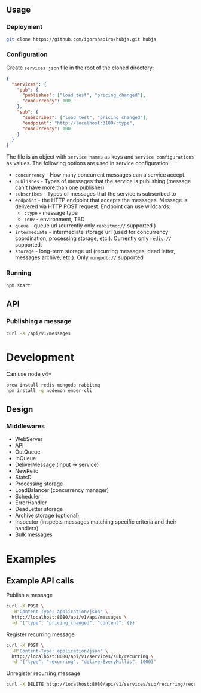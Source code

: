 ## Usage

### Deployment

```sh
git clone https://github.com/igorshapiro/hubjs.git hubjs
```

### Configuration

Create `services.json` file in the root of the cloned directory:

```json
{
  "services": {
    "pub": {
      "publishes": ["load_test", "pricing_changed"],
      "concurrency": 100
    },
    "sub": {
      "subscribes": ["load_test", "pricing_changed"],
      "endpoint": "http://localhost:3100/:type",
      "concurrency": 100
    }
  }
}
```

The file is an object with `service name`s as keys and `service configurations` as values. The following options are used in service configuration:

- `concurrency` - How many concurrent messages can a service accept.
- `publishes` - Types of messages that the service is publishing (message can't have more than one publisher)
- `subscribes` - Types of messages that the service is subscribed to
- `endpoint` - the HTTP endpoint that accepts the messages. Message is delivered via HTTP POST request. Endpoint can use wildcards:
  - `:type` - message type
  - `:env` - environment, TBD
- `queue` - queue url (currently only `rabbitmq://` supported )
- `intermediate` - intermediate storage url (used for concurrency coordination, processing storage, etc.). Currently only `redis://` supported.
- `storage` - long-term storage url (recurring messages, dead letter, messages archive, etc.). Only `mongodb://` supported

### Running

```sh
npm start
```

## API

### Publishing a message

```sh
curl -X /api/v1/messages
```

# Development

Can use node v4+

```sh
brew install redis mongodb rabbitmq
npm install -g nodemon ember-cli
```

## Design

### Middlewares

- WebServer
- API
- OutQueue
- InQueue
- DeliverMessage (input -> service)
- NewRelic
- StatsD
- Processing storage
- LoadBalancer (concurrency manager)
- Scheduler
- ErrorHandler
- DeadLetter storage
- Archive storage (optional)
- Inspector (inspects messages matching specific criteria and their handlers)
- Bulk messages

# Examples

## Example API calls

Publish a message
```sh
curl -X POST \
  -H"Content-Type: application/json" \
  http://localhost:8080/api/v1/api/messages \
  -d '{"type": "pricing_changed", "content": {}}'
```

Register recurring message
```sh
curl -X POST \
  -H"Content-Type: application/json" \
  http://localhost:8080/api/v1/services/sub/recurring \
  -d '{"type": "recurring", "deliverEveryMillis": 1000}'
```

Unregister recurring message
```sh
curl -X DELETE http://localhost:8080/api/v1/services/sub/recurring/recurring
```
